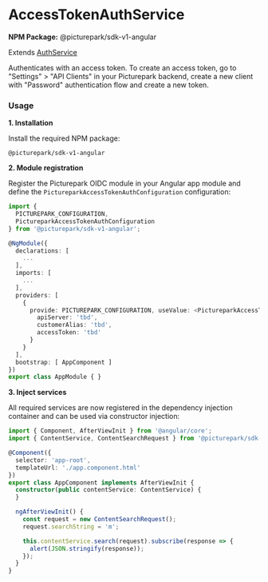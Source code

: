 # AccessTokenAuthService

**NPM Package:** @picturepark/sdk-v1-angular

Extends [AuthService](AuthService.md)

Authenticates with an access token. To create an access token, go to "Settings" > "API Clients" in your Picturepark backend, create a new client with "Password" authentication flow and create a new token.

### Usage

**1. Installation**

Install the required NPM package:

    @picturepark/sdk-v1-angular

**2. Module registration**

Register the Picturepark OIDC module in your Angular app module and define the `PictureparkAccessTokenAuthConfiguration` configuration:

```typescript
import {
  PICTUREPARK_CONFIGURATION,
  PictureparkAccessTokenAuthConfiguration 
} from '@picturepark/sdk-v1-angular';

@NgModule({
  declarations: [
    ...
  ],
  imports: [
    ...
  ],
  providers: [
    {
      provide: PICTUREPARK_CONFIGURATION, useValue: <PictureparkAccessTokenAuthConfiguration>{
        apiServer: 'tbd',
        customerAlias: 'tbd',
        accessToken: 'tbd'
      }
    }
  ],
  bootstrap: [ AppComponent ]
})
export class AppModule { }
```

**3. Inject services**

All required services are now registered in the dependency injection container and can be used via constructor injection:

```typescript
import { Component, AfterViewInit } from '@angular/core';
import { ContentService, ContentSearchRequest } from '@picturepark/sdk-v1-angular';

@Component({
  selector: 'app-root',
  templateUrl: './app.component.html'
})
export class AppComponent implements AfterViewInit {
  constructor(public contentService: ContentService) {
  }

  ngAfterViewInit() {
    const request = new ContentSearchRequest();
    request.searchString = 'm';

    this.contentService.search(request).subscribe(response => {
      alert(JSON.stringify(response));
    });
  }
}
```
